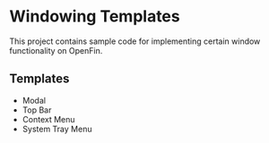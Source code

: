 # Windowing Templates

This project contains sample code for implementing certain window functionality on OpenFin.

## Templates

* Modal
* Top Bar
* Context Menu
* System Tray Menu
